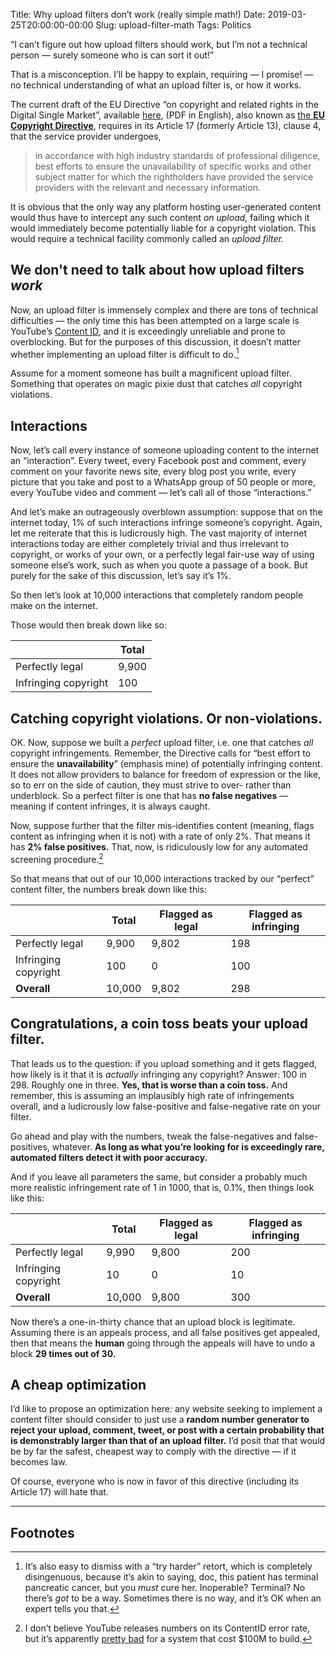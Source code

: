 Title: Why upload filters don’t work (really simple math!)
Date: 2019-03-25T20:00:00-00:00
Slug: upload-filter-math
Tags: Politics

“I can’t figure out how upload filters should work, but I’m not a
technical person — surely someone who is can sort it out!”

That is a misconception. I’ll be happy to explain, requiring — I
promise! — no technical understanding of what an upload filter is, or
how it works.

<!--break-->

The current draft of the EU Directive “on copyright and related
rights in the Digital Single Market”, available
[here](http://www.europarl.europa.eu/doceo/document/A-8-2018-0245-AM-271-271_EN.pdf),
(PDF in English), also known as [the **EU Copyright
Directive**](https://en.wikipedia.org/wiki/Directive_on_Copyright_in_the_Digital_Single_Market),
requires in its Article 17 (formerly Article 13), clause 4, that the
service provider undergoes,

> in accordance with high industry standards of professional
> diligence, best efforts to ensure the unavailability of specific
> works and other subject matter for which the rightholders have
> provided the service providers with the relevant and necessary
> information.

It is obvious that the only way any platform hosting
user-generated content would thus have to intercept any such content
_on upload,_ failing which it would immediately become potentially liable for a
copyright violation. This would require a technical facility commonly
called an _upload filter._

## We don't need to talk about how upload filters _work_

Now, an upload filter is immensely complex and there are tons of
technical difficulties — the only time this has been attempted on a
large scale is YouTube’s [Content
ID](https://en.wikipedia.org/wiki/Content_ID_(algorithm)), and it is
exceedingly unreliable and prone to overblocking. But for the purposes
of this discussion, it doesn’t matter whether implementing an upload
filter is difficult to do.[^1]

Assume for a moment someone has built a magnificent upload
filter. Something that operates on magic pixie dust that catches *all*
copyright violations.

## Interactions

Now, let’s call every instance of someone uploading content to the
internet an “interaction”. Every tweet, every Facebook post and
comment, every comment on your favorite news site, every blog post you
write, every picture that you take and post to a WhatsApp group of 50
people or more, every YouTube video and comment — let’s call all of
those “interactions.”

And let’s make an outrageously overblown assumption: suppose that on
the internet today, 1% of such interactions infringe someone’s
copyright. Again, let me reiterate that this is ludicrously high. The vast
majority of internet interactions today are either completely trivial
and thus irrelevant to copyright, or works of your own, or a perfectly
legal fair-use way of using someone else’s work, such as when you
quote a passage of a book. But purely for the sake of this discussion,
let’s say it’s 1%.

So then let’s look at 10,000 interactions that completely random
people make on the internet.

Those would then break down like so:

|                      | Total
| -------------------- | ------
| Perfectly legal      | 9,900
| Infringing copyright | 100


## Catching copyright violations. Or non-violations.

OK. Now, suppose we built a *perfect* upload filter, i.e. one that
catches *all* copyright infringements. Remember, the Directive calls
for “best effort to ensure the **unavailability**” (emphasis mine) of
potentially infringing content. It does not allow providers to balance
for freedom of expression or the like, so to err on the side of
caution, they must strive to over- rather than underblock. So a
perfect filter is one that has **no false negatives** — meaning if
content infringes, it is always caught.

Now, suppose further that the filter mis-identifies content (meaning,
flags content as infringing when it is not) with a rate of only
2%. That means it has **2% false positives.** That, now, is
ridiculously low for any automated screening procedure.[^2]

So that means that out of our 10,000 interactions tracked by our
“perfect” content filter, the numbers break down like this:

|                    | Total  | Flagged as legal | Flagged as infringing
-------------------- | ------ | ---------------- | ---------------------
Perfectly legal      | 9,900  | 9,802            | 198 
Infringing copyright | 100    | 0                | 100
**Overall**          | 10,000 | 9,802            | 298


## Congratulations, a coin toss beats your upload filter.

That leads us to the question: if you upload something and it gets
flagged, how likely is it that it is *actually* infringing any
copyright? Answer: 100 in 298. Roughly one in three. **Yes, that is
worse than a coin toss.** And remember, this is assuming an
implausibly high rate of infringements overall, and a ludicrously low
false-positive and false-negative rate on your filter.

Go ahead and play with the numbers, tweak the false-negatives and
false-positives, whatever. **As long as what you’re looking for is
exceedingly rare, automated filters detect it with poor accuracy.**

And if you leave all parameters the same, but consider a probably much
more realistic infringement rate of 1 in 1000, that is, 0.1%, then
things look like this: 

|                    | Total  | Flagged as legal | Flagged as infringing
-------------------- | ------ | ---------------- | ---------------------
Perfectly legal      | 9,990  | 9,800            | 200 
Infringing copyright | 10     | 0                | 10
**Overall**          | 10,000 | 9,800            | 300

Now there’s a one-in-thirty chance that an upload block is
legitimate. Assuming there is an appeals process, and all false
positives get appealed, then that means the **human** going through
the appeals will have to undo a block **29 times out of 30.** 

## A cheap optimization

I’d like to propose an optimization here: any website seeking to
implement a content filter should consider to just use a **random
number generator to reject your upload, comment, tweet, or post with a
certain probability that is demonstrably larger than that of an upload
filter.** I’d posit that that would be by far the safest, cheapest way
to comply with the directive — if it becomes law.

Of course, everyone who is now in favor of this directive (including
its Article 17) will hate that.

* * *

## Footnotes

[^1]: It’s also easy to dismiss with a “try harder”
	retort, which is completely disingenuous, because it’s akin to
	saying, doc, this patient has terminal pancreatic cancer, but you
	*must* cure her. Inoperable? Terminal? No there’s *got* to be a
	way. Sometimes there is no way, and it’s OK when an expert tells
	you that.

[^2]: I don’t believe YouTube releases numbers on its ContentID error
	rate, but it’s apparently [pretty
	bad](https://www.techdirt.com/articles/20181214/17272041233/youtubes-100-million-upload-filter-failures-demonstrate-what-disaster-article-13-will-be-internet.shtml)
	for a system that cost $100M to build.
